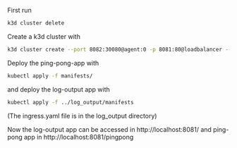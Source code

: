 First run 
```Bash
k3d cluster delete
```

Create a k3d cluster with
```Bash
k3d cluster create --port 8082:30080@agent:0 -p 8081:80@loadbalancer --agents 2
```

Deploy the ping-pong-app with 

```Bash
kubectl apply -f manifests/
```

and deploy the log-output app with
```Bash
kubectl apply -f ../log_output/manifests
```

(The ingress.yaml file is in the log_output directory)

Now the log-output app can be accessed in http://localhost:8081/ and ping-pong app in http://localhost:8081/pingpong
